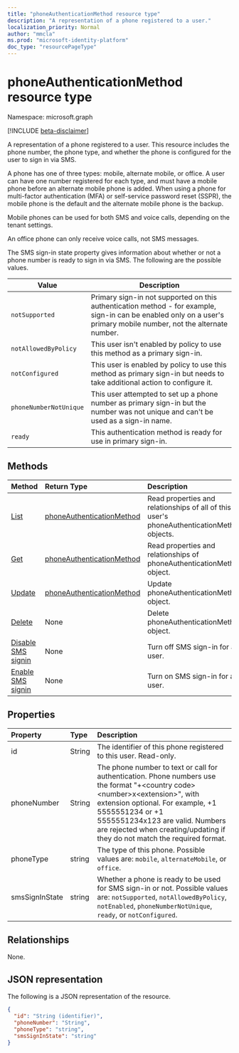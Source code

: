 ```yaml
---
title: "phoneAuthenticationMethod resource type"
description: "A representation of a phone registered to a user."
localization_priority: Normal
author: "mmcla"
ms.prod: "microsoft-identity-platform"
doc_type: "resourcePageType"
---
```


# phoneAuthenticationMethod resource type

Namespace: microsoft.graph

[!INCLUDE [beta-disclaimer](../../includes/beta-disclaimer.md)]

A representation of a phone registered to a user. This resource includes the phone number, the phone type, and whether the phone is configured for the user to sign in via SMS.

A phone has one of three types: mobile, alternate mobile, or office. A user can have one number registered for each type, and must have a mobile phone before an alternate mobile phone is added. When using a phone for multi-factor authentication (MFA) or self-service password reset (SSPR), the mobile phone is the default and the alternate mobile phone is the backup. 

Mobile phones can be used for both SMS and voice calls, depending on the tenant settings.

An office phone can only receive voice calls, not SMS messages.

The SMS sign-in state property gives information about whether or not a phone number is ready to sign in via SMS. The following are the possible values.

|Value|Description|
|--------|-----------|
|`notSupported`|Primary sign-in not supported on this authentication method - for example, sign-in can be enabled only on a user's primary mobile number, not the alternate number.|
|`notAllowedByPolicy`|This user isn't enabled by policy to use this method as a primary sign-in.|
|`notConfigured`|This user is enabled by policy to use this method as primary sign-in but needs to take additional action to configure it.|
|`phoneNumberNotUnique`|This user attempted to set up a phone number as primary sign-in but the number was not unique and can't be used as a sign-in name.|
|`ready`|This authentication method is ready for use in primary sign-in.|

## Methods

| Method       | Return Type | Description |
|:-------------|:------------|:------------|
| [List](../api/Authentication-list-phonemethods.md) | [phoneAuthenticationMethod](phoneauthenticationmethod.md) | Read properties and relationships of all of this user's phoneAuthenticationMethod objects. |
| [Get](../api/phoneauthenticationmethod-get.md) | [phoneAuthenticationMethod](phoneauthenticationmethod.md) | Read properties and relationships of phoneAuthenticationMethod object. |
| [Update](../api/phoneauthenticationmethod-update.md) | [phoneAuthenticationMethod](phoneauthenticationmethod.md) | Update phoneAuthenticationMethod object. |
| [Delete](../api/phoneauthenticationmethod-delete.md) | None | Delete phoneAuthenticationMethod object. |
|[Disable SMS signin](../api/phoneauthenticationmethod-disablesmssignin.md)|None|Turn off SMS sign-in for a user.|
|[Enable SMS signin](../api/phoneauthenticationmethod-enablesmssignin.md)|None|Turn on SMS sign-in for a user.|

## Properties

| Property     | Type        | Description |
|:-------------|:------------|:------------|
|id|String| The identifier of this phone registered to this user. Read-only.|
|phoneNumber|String|The phone number to text or call for authentication. Phone numbers use the format "+\<country code\> \<number\>x\<extension\>", with extension optional. For example, +1 5555551234 or +1 5555551234x123 are valid. Numbers are rejected when creating/updating if they do not match the required format. |
|phoneType|string|The type of this phone. Possible values are: `mobile`, `alternateMobile`, or `office`.|
|smsSignInState|string|Whether a phone is ready to be used for SMS sign-in or not. Possible values are: `notSupported`, `notAllowedByPolicy`, `notEnabled`, `phoneNumberNotUnique`, `ready`, or `notConfigured`.|

## Relationships

None.

## JSON representation

The following is a JSON representation of the resource.

<!-- {
  "blockType": "resource",
  "optionalProperties": [

  ],
  "@odata.type": "microsoft.graph.phoneAuthenticationMethod",
  "keyProperty": "id"
}-->

```json
{
  "id": "String (identifier)",
  "phoneNumber": "String",
  "phoneType": "string",
  "smsSignInState": "string"
}
```

<!-- uuid: 16cd6b66-4b1a-43a1-adaf-3a886856ed98
2019-02-04 14:57:30 UTC -->
<!-- {
  "type": "#page.annotation",
  "description": "phoneAuthenticationMethod resource",
  "keywords": "",
  "section": "documentation",
  "tocPath": ""
}-->


